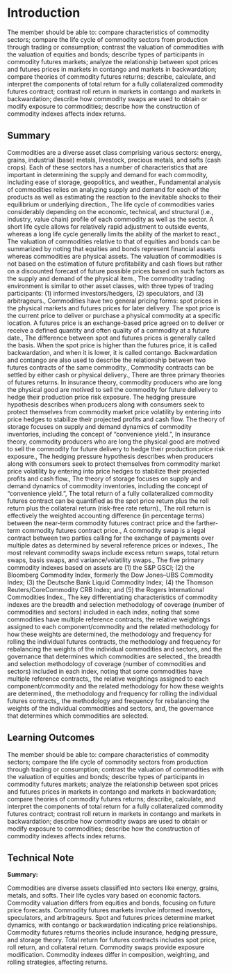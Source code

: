 # Introduction

The member should be able to: compare characteristics of commodity sectors; compare the life cycle of commodity sectors from production through trading or consumption; contrast the valuation of commodities with the valuation of equities and bonds; describe types of participants in commodity futures markets; analyze the relationship between spot prices and futures prices in markets in contango and markets in backwardation; compare theories of commodity futures returns; describe, calculate, and interpret the components of total return for a fully collateralized commodity futures contract; contrast roll return in markets in contango and markets in backwardation; describe how commodity swaps are used to obtain or modify exposure to commodities; describe how the construction of commodity indexes affects index returns.

## Summary

Commodities are a diverse asset class comprising various sectors: energy, grains, industrial (base) metals, livestock, precious metals, and softs (cash crops). Each of these sectors has a number of characteristics that are important in determining the supply and demand for each commodity, including ease of storage, geopolitics, and weather., Fundamental analysis of commodities relies on analyzing supply and demand for each of the products as well as estimating the reaction to the inevitable shocks to their equilibrium or underlying direction., The life cycle of commodities varies considerably depending on the economic, technical, and structural (i.e., industry, value chain) profile of each commodity as well as the sector. A short life cycle allows for relatively rapid adjustment to outside events, whereas a long life cycle generally limits the ability of the market to react., The valuation of commodities relative to that of equities and bonds can be summarized by noting that equities and bonds represent financial assets whereas commodities are physical assets. The valuation of commodities is not based on the estimation of future profitability and cash flows but rather on a discounted forecast of future possible prices based on such factors as the supply and demand of the physical item., The commodity trading environment is similar to other asset classes, with three types of trading participants: (1) informed investors/hedgers, (2) speculators, and (3) arbitrageurs., Commodities have two general pricing forms: spot prices in the physical markets and futures prices for later delivery. The spot price is the current price to deliver or purchase a physical commodity at a specific location. A futures price is an exchange-based price agreed on to deliver or receive a defined quantity and often quality of a commodity at a future date., The difference between spot and futures prices is generally called the basis. When the spot price is higher than the futures price, it is called backwardation, and when it is lower, it is called contango. Backwardation and contango are also used to describe the relationship between two futures contracts of the same commodity., Commodity contracts can be settled by either cash or physical delivery., There are three primary theories of futures returns. In insurance theory, commodity producers who are long the physical good are motived to sell the commodity for future delivery to hedge their production price risk exposure. The hedging pressure hypothesis describes when producers along with consumers seek to protect themselves from commodity market price volatility by entering into price hedges to stabilize their projected profits and cash flow. The theory of storage focuses on supply and demand dynamics of commodity inventories, including the concept of “convenience yield.”, In insurance theory, commodity producers who are long the physical good are motived to sell the commodity for future delivery to hedge their production price risk exposure., The hedging pressure hypothesis describes when producers along with consumers seek to protect themselves from commodity market price volatility by entering into price hedges to stabilize their projected profits and cash flow., The theory of storage focuses on supply and demand dynamics of commodity inventories, including the concept of “convenience yield.”, The total return of a fully collateralized commodity futures contract can be quantified as the spot price return plus the roll return plus the collateral return (risk-free rate return)., The roll return is effectively the weighted accounting difference (in percentage terms) between the near-term commodity futures contract price and the farther-term commodity futures contract price., A commodity swap is a legal contract between two parties calling for the exchange of payments over multiple dates as determined by several reference prices or indexes., The most relevant commodity swaps include excess return swaps, total return swaps, basis swaps, and variance/volatility swaps., The five primary commodity indexes based on assets are (1) the S&P GSCI; (2) the Bloomberg Commodity Index, formerly the Dow Jones–UBS Commodity Index; (3) the Deutsche Bank Liquid Commodity Index; (4) the Thomson Reuters/CoreCommodity CRB Index; and (5) the Rogers International Commodities Index., The key differentiating characteristics of commodity indexes are the breadth and selection methodology of coverage (number of commodities and sectors) included in each index, noting that some commodities have multiple reference contracts, the relative weightings assigned to each component/commodity and the related methodology for how these weights are determined, the methodology and frequency for rolling the individual futures contracts, the methodology and frequency for rebalancing the weights of the individual commodities and sectors, and the governance that determines which commodities are selected., the breadth and selection methodology of coverage (number of commodities and sectors) included in each index, noting that some commodities have multiple reference contracts,, the relative weightings assigned to each component/commodity and the related methodology for how these weights are determined,, the methodology and frequency for rolling the individual futures contracts,, the methodology and frequency for rebalancing the weights of the individual commodities and sectors, and, the governance that determines which commodities are selected.

## Learning Outcomes

The member should be able to: compare characteristics of commodity sectors; compare the life cycle of commodity sectors from production through trading or consumption; contrast the valuation of commodities with the valuation of equities and bonds; describe types of participants in commodity futures markets; analyze the relationship between spot prices and futures prices in markets in contango and markets in backwardation; compare theories of commodity futures returns; describe, calculate, and interpret the components of total return for a fully collateralized commodity futures contract; contrast roll return in markets in contango and markets in backwardation; describe how commodity swaps are used to obtain or modify exposure to commodities; describe how the construction of commodity indexes affects index returns.

## Technical Note

**Summary:**

Commodities are diverse assets classified into sectors like energy, grains, metals, and softs. Their life cycles vary based on economic factors. Commodity valuation differs from equities and bonds, focusing on future price forecasts. Commodity futures markets involve informed investors, speculators, and arbitrageurs. Spot and futures prices determine market dynamics, with contango or backwardation indicating price relationships. Commodity futures returns theories include insurance, hedging pressure, and storage theory. Total return for futures contracts includes spot price, roll return, and collateral return. Commodity swaps provide exposure modification. Commodity indexes differ in composition, weighting, and rolling strategies, affecting returns.